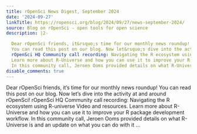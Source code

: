 ```yaml
---
title: rOpenSci News Digest, September 2024
date: '2024-09-27'
linkTitle: https://ropensci.org/blog/2024/09/27/news-september-2024/
source: Blog on rOpenSci - open tools for open science
description: |2-

  Dear rOpenSci friends, it&rsquo;s time for our monthly news roundup!
  You can read this post on our blog. Now let&rsquo;s dive into the activity at and around rOpenSci!
  rOpenSci HQ Community call recording: Navigating the R ecosystem using R-universe Video and resources.
  Learn more about R-Universe and how you can use it to improve your R package development workflow.
  In this community call, Jeroen Ooms provided details on what R-Universe is and an update on what you can do with it ...
disable_comments: true
---
```


Dear rOpenSci friends, it&rsquo;s time for our monthly news roundup!
You can read this post on our blog. Now let&rsquo;s dive into the activity at and around rOpenSci!
rOpenSci HQ Community call recording: Navigating the R ecosystem using R-universe Video and resources.
Learn more about R-Universe and how you can use it to improve your R package development workflow.
In this community call, Jeroen Ooms provided details on what R-Universe is and an update on what you can do with it ...